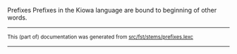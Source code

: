 Prefixes
Prefixes in the Kiowa language are bound to beginning of other words.

* * *

<small>This (part of) documentation was generated from [src/fst/stems/prefixes.lexc](https://github.com/giellalt/lang-kio/blob/main/src/fst/stems/prefixes.lexc)</small>

---

